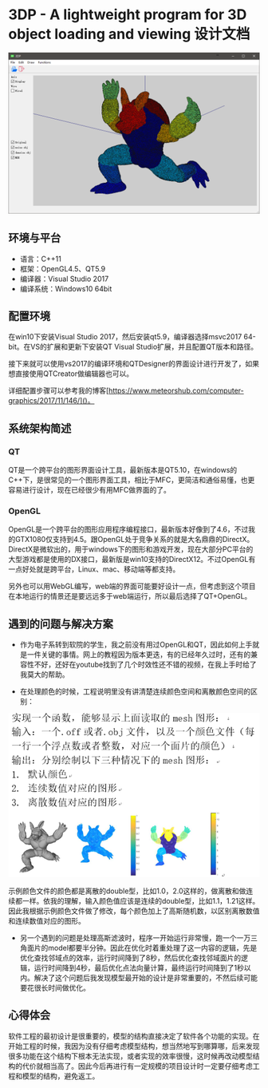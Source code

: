 # 3DP - A lightweight program for 3D object loading and viewing 设计文档

![3DP](https://github.com/MeteorKepler/3DP/raw/master/doc/image/3DP.png)

## 环境与平台

* 语言：C++11
* 框架：OpenGL4.5、QT5.9
* 编译器：Visual Studio 2017
* 编译系统：Windows10 64bit

## 配置环境

在win10下安装Visual Studio 2017，然后安装qt5.9，编译器选择msvc2017 64-bit。在VS的扩展和更新下安装QT Visual Studio扩展，并且配置QT版本和路径。

接下来就可以使用vs2017的编译环境和QTDesigner的界面设计进行开发了，如果想直接使用QTCreator做编辑器也可以。

详细配置步骤可以参考我的博客[https://www.meteorshub.com/computer-graphics/2017/11/146/]()。

## 系统架构简述

### QT

QT是一个跨平台的图形界面设计工具，最新版本是QT5.10，在windows的C++下，是很常见的一个图形界面工具，相比于MFC，更简洁和通俗易懂，也更容易进行设计，现在已经很少有用MFC做界面的了。

### OpenGL

OpenGL是一个跨平台的图形应用程序编程接口，最新版本好像到了4.6，不过我的GTX1080仅支持到4.5。跟OpenGL处于竞争关系的就是大名鼎鼎的DirectX。DirectX是微软出的，用于windows下的图形和游戏开发，现在大部分PC平台的大型游戏都是使用的DX接口，最新版是win10支持的DirectX12。不过OpenGL有一点好处就是跨平台，Linux、mac、移动端等都支持。

另外也可以用WebGL编写，web端的界面可能要好设计一点，但考虑到这个项目在本地运行的情景还是要远远多于web端运行，所以最后选择了QT+OpenGL。

## 遇到的问题与解决方案

* 作为电子系转到软院的学生，我之前没有用过OpenGL和QT，因此如何上手就是一件关键的事情。网上的教程因为版本更迭，有的已经年久过时，还有的兼容性不好，还好在youtube找到了几个时效性还不错的视频，在我上手时给了我莫大的帮助。

* 在处理颜色的时候，工程说明里没有讲清楚连续颜色空间和离散颜色空间的区别：

![color mode](https://github.com/MeteorKepler/3DP/raw/master/doc/image/color_mode.png)

示例颜色文件的颜色都是离散的double型，比如1.0，2.0这样的，做离散和做连续都一样。依我的理解，输入颜色值应该是连续的double型，比如1.1，1.21这样。因此我根据示例颜色文件做了修改，每个颜色加上了高斯随机数，以区别离散数值和连续数值对应的图形。

* 另一个遇到的问题是处理高斯滤波时，程序一开始运行非常慢，跑一个一万三角面片的model都要半分钟。因此在优化时着重处理了这一内容的逻辑，先是优化查找邻域点的效率，运行时间降到了8秒，然后优化查找邻域面片的逻辑，运行时间降到4秒，最后优化点法向量计算，最终运行时间降到了1秒以内。解决了这个问题后我发现模型最开始的设计是非常重要的，不然后续可能要花很长时间做优化。

## 心得体会

软件工程的最初设计是很重要的，模型的结构直接决定了软件各个功能的实现。在开始工程的时候，我因为没有仔细考虑模型结构，想当然地写到哪算哪，后来发现很多功能在这个结构下根本无法实现，或者实现的效率很慢，这时候再改动模型结构的代价就相当高了。因此今后再进行有一定规模的项目设计时一定要仔细考虑工程和模型的结构，避免返工。
